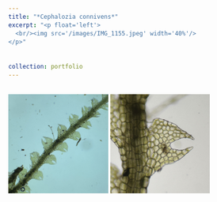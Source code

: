 ```yaml
---
title: "*Cephalozia connivens*"
excerpt: "<p float='left'>
  <br/><img src='/images/IMG_1155.jpeg' width='40%'/>
</p>"


collection: portfolio
---
```


<p float="left">
  <br/><img align="top" src="/images/IMG_1155.jpeg" width="40%"> <img align="top" src="/images/IMG_1156.jpeg" width="40%"/>
</p>
